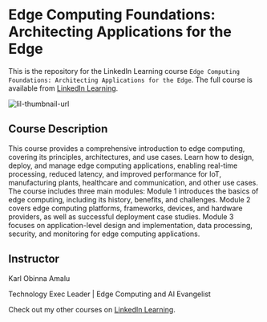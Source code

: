 # Edge Computing Foundations: Architecting Applications for the Edge
This is the repository for the LinkedIn Learning course `Edge Computing Foundations: Architecting Applications for the Edge`. The full course is available from [LinkedIn Learning][lil-course-url].

![lil-thumbnail-url]

## Course Description

This course provides a comprehensive introduction to edge computing, covering its principles, architectures, and use cases. Learn how to design, deploy, and manage edge computing applications, enabling real-time processing, reduced latency, and improved performance for IoT, manufacturing plants, healthcare and communication, and other use cases. The course includes three main modules: Module 1 introduces the basics of edge computing, including its history, benefits, and challenges. Module 2 covers edge computing platforms, frameworks, devices, and hardware providers, as well as successful deployment case studies. Module 3 focuses on application-level design and implementation, data processing, security, and monitoring for edge computing applications.

## Instructor

Karl Obinna Amalu

Technology Exec Leader | Edge Computing and AI Evangelist

                            
Check out my other courses on [LinkedIn Learning](https://www.linkedin.com/learning/instructors/karl-obinna-amalu?u=104).


[0]: # (Replace these placeholder URLs with actual course URLs)

[lil-course-url]: https://www.linkedin.com/learning/edge-computing-foundations-architecting-gdc-connected-applications-for-the-edge
[lil-thumbnail-url]: http://

